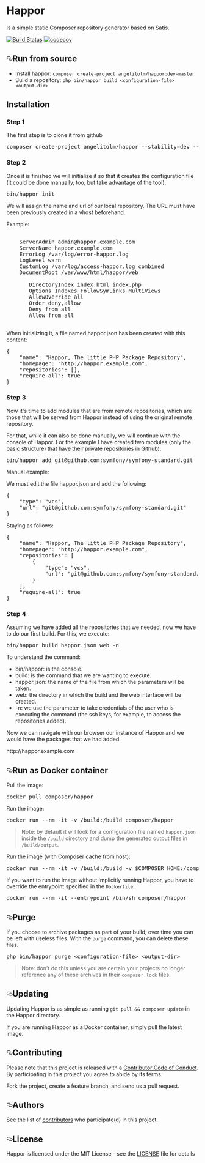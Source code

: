 # Happor
Is a simple static Composer repository generator based on Satis.
<p><a href="https://travis-ci.org/angelitolm/happor" rel="nofollow"><img src="https://camo.githubusercontent.com/770aad8227e550bb1958b38bce5430dea32f4bb9/68747470733a2f2f7472617669732d63692e6f72672f636f6d706f7365722f73617469732e7376673f6272616e63683d6d6173746572" alt="Build Status" data-canonical-src="https://travis-ci.org/angelitolm/happor.svg?branch=master" style="max-width:100%;"></a>
<a href="https://codecov.io/gh/angelitolm/happor" rel="nofollow"><img src="https://camo.githubusercontent.com/98acb1573f5e05041077f2e102ced22a64194b63/68747470733a2f2f636f6465636f762e696f2f67682f636f6d706f7365722f73617469732f6272616e63682f6d61737465722f67726170682f62616467652e737667" alt="codecov" data-canonical-src="https://codecov.io/gh/angelitolm/happor/branch/master/graph/badge.svg" style="max-width:100%;"></a></p>
<h2><a id="user-content-run-from-source" class="anchor" aria-hidden="true" href="#run-from-source"><svg class="octicon octicon-link" viewBox="0 0 16 16" version="1.1" width="16" height="16" aria-hidden="true"><path fill-rule="evenodd" d="M4 9h1v1H4c-1.5 0-3-1.69-3-3.5S2.55 3 4 3h4c1.45 0 3 1.69 3 3.5 0 1.41-.91 2.72-2 3.25V8.59c.58-.45 1-1.27 1-2.09C10 5.22 8.98 4 8 4H4c-.98 0-2 1.22-2 2.5S3 9 4 9zm9-3h-1v1h1c1 0 2 1.22 2 2.5S13.98 12 13 12H9c-.98 0-2-1.22-2-2.5 0-.83.42-1.64 1-2.09V6.25c-1.09.53-2 1.84-2 3.25C6 11.31 7.55 13 9 13h4c1.45 0 3-1.69 3-3.5S14.5 6 13 6z"></path></svg></a>Run from source</h2>
<ul>
<li>Install happor: <code>composer create-project angelitolm/happor:dev-master</code></li>
<li>Build a repository: <code>php bin/happor build &lt;configuration-file&gt; &lt;output-dir&gt;</code></li>
</ul>
<h2>Installation</h2>
<h3>Step 1</h3>
<p>The first step is to clone it from github</p>

<pre>composer create-project angelitolm/happor --stability=dev --keep-vcs</pre>

<h3>Step 2</h3>
<p>Once it is finished we will initialize it so that it creates the configuration file (it could be done manually, too, but take advantage of the tool).</p>

<pre>bin/happor init</pre>

<p>We will assign the name and url of our local repository. The URL must have been previously created in a vhost beforehand.</p>

<p><strom>Example:</strong>
<pre><VirtualHost *:80>
    ServerAdmin admin@happor.example.com
    ServerName happor.example.com
    ErrorLog /var/log/error-happor.log
    LogLevel warn
    CustomLog /var/log/access-happor.log combined
    DocumentRoot /var/www/html/happor/web
    <Directory /var/www/html/happor/web>
       DirectoryIndex index.html index.php
       Options Indexes FollowSymLinks MultiViews
       AllowOverride all
       Order deny,allow
       Deny from all
       Allow from all
    </Directory>
</VirtualHost></pre>

<p>When initializing it, a file named happor.json has been created with this content:</p>

<pre>{
    "name": "Happor, The little PHP Package Repository",
    "homepage": "http://happor.example.com",
    "repositories": [],
    "require-all": true
}</pre>


<h3>Step 3</h3>
<p>Now it's time to add modules that are from remote repositories, which are those that will be served from Happor instead of using the original remote repository.</p>

<p>For that, while it can also be done manually, we will continue with the console of Happor. For the example I have created two modules (only the basic structure) that have their private repositories in Github).</p>

<pre>bin/happor add git@github.com:symfony/symfony-standard.git</pre>

<p><strom>Manual example:</strom></p>
<p>We must edit the file happor.json and add the following:</p>

<pre>{
    "type": "vcs",
    "url": "git@github.com:symfony/symfony-standard.git"
}</pre>

<p>Staying as follows:</p>

<pre>{
    "name": "Happor, The little PHP Package Repository",
    "homepage": "http://happor.example.com",
    "repositories": [
        {
            "type": "vcs",
            "url": "git@github.com:symfony/symfony-standard.git"
        }
    ],
    "require-all": true
}</pre>

<h3>Step 4</h3>
<p>Assuming we have added all the repositories that we needed, now we have to do our first build. For this, we execute:</p>

<pre>bin/happor build happor.json web -n</pre>

<p>To understand the command:</p>
<ul>
    <li>bin/happor: is the console.</li>
    <li>build: is the command that we are wanting to execute.</li>
    <li>happor.json: the name of the file from which the parameters will be taken.</li>
    <li>web: the directory in which the build and the web interface will be created.</li>
    <li>-n: we use the parameter to take credentials of the user who is executing the command (the ssh keys, for example, to access the repositories added).</li>
</ul>

<p>Now we can navigate with our browser our instance of Happor and we would have the packages that we had added.</p>
http://happor.example.com
<h2><a id="user-content-run-as-docker-container" class="anchor" aria-hidden="true" href="#run-as-docker-container"><svg class="octicon octicon-link" viewBox="0 0 16 16" version="1.1" width="16" height="16" aria-hidden="true"><path fill-rule="evenodd" d="M4 9h1v1H4c-1.5 0-3-1.69-3-3.5S2.55 3 4 3h4c1.45 0 3 1.69 3 3.5 0 1.41-.91 2.72-2 3.25V8.59c.58-.45 1-1.27 1-2.09C10 5.22 8.98 4 8 4H4c-.98 0-2 1.22-2 2.5S3 9 4 9zm9-3h-1v1h1c1 0 2 1.22 2 2.5S13.98 12 13 12H9c-.98 0-2-1.22-2-2.5 0-.83.42-1.64 1-2.09V6.25c-1.09.53-2 1.84-2 3.25C6 11.31 7.55 13 9 13h4c1.45 0 3-1.69 3-3.5S14.5 6 13 6z"></path></svg></a>Run as Docker container</h2>
<p>Pull the image:</p>
<div class="highlight highlight-source-shell"><pre>docker pull composer/happor</pre></div>
<p>Run the image:</p>
<div class="highlight highlight-source-shell"><pre>docker run --rm -it -v /build:/build composer/happor</pre></div>
<blockquote>
<p>Note: by default it will look for a configuration file named <code>happor.json</code>
inside the <code>/build</code> directory and dump the generated output files in
<code>/build/output</code>.</p>
</blockquote>
<p>Run the image (with Composer cache from host):</p>
<div class="highlight highlight-source-shell"><pre>docker run --rm -it -v /build:/build -v <span class="pl-smi">$COMPOSER_HOME</span>:/composer composer/happor</pre></div>
<p>If you want to run the image without implicitly running Happor, you have to
override the entrypoint specified in the <code>Dockerfile</code>:</p>
<div class="highlight highlight-source-shell"><pre>docker run --rm -it --entrypoint /bin/sh composer/happor</pre></div>
<h2><a id="user-content-purge" class="anchor" aria-hidden="true" href="#purge"><svg class="octicon octicon-link" viewBox="0 0 16 16" version="1.1" width="16" height="16" aria-hidden="true"><path fill-rule="evenodd" d="M4 9h1v1H4c-1.5 0-3-1.69-3-3.5S2.55 3 4 3h4c1.45 0 3 1.69 3 3.5 0 1.41-.91 2.72-2 3.25V8.59c.58-.45 1-1.27 1-2.09C10 5.22 8.98 4 8 4H4c-.98 0-2 1.22-2 2.5S3 9 4 9zm9-3h-1v1h1c1 0 2 1.22 2 2.5S13.98 12 13 12H9c-.98 0-2-1.22-2-2.5 0-.83.42-1.64 1-2.09V6.25c-1.09.53-2 1.84-2 3.25C6 11.31 7.55 13 9 13h4c1.45 0 3-1.69 3-3.5S14.5 6 13 6z"></path></svg></a>Purge</h2>
<p>If you choose to archive packages as part of your build, over time you can be
left with useless files. With the <code>purge</code> command, you can delete these files.</p>
<div class="highlight highlight-source-shell"><pre>php bin/happor purge <span class="pl-k">&lt;</span>configuration-file<span class="pl-k">&gt;</span> <span class="pl-k">&lt;</span>output-dir<span class="pl-k">&gt;</span></pre></div>
<blockquote>
<p>Note: don't do this unless you are certain your projects no longer reference
any of these archives in their <code>composer.lock</code> files.</p>
</blockquote>
<h2><a id="user-content-updating" class="anchor" aria-hidden="true" href="#updating"><svg class="octicon octicon-link" viewBox="0 0 16 16" version="1.1" width="16" height="16" aria-hidden="true"><path fill-rule="evenodd" d="M4 9h1v1H4c-1.5 0-3-1.69-3-3.5S2.55 3 4 3h4c1.45 0 3 1.69 3 3.5 0 1.41-.91 2.72-2 3.25V8.59c.58-.45 1-1.27 1-2.09C10 5.22 8.98 4 8 4H4c-.98 0-2 1.22-2 2.5S3 9 4 9zm9-3h-1v1h1c1 0 2 1.22 2 2.5S13.98 12 13 12H9c-.98 0-2-1.22-2-2.5 0-.83.42-1.64 1-2.09V6.25c-1.09.53-2 1.84-2 3.25C6 11.31 7.55 13 9 13h4c1.45 0 3-1.69 3-3.5S14.5 6 13 6z"></path></svg></a>Updating</h2>
<p>Updating Happor is as simple as running <code>git pull &amp;&amp; composer update</code> in the
Happor directory.</p>
<p>If you are running Happor as a Docker container, simply pull the latest image.</p>
<h2><a id="user-content-contributing" class="anchor" aria-hidden="true" href="#contributing"><svg class="octicon octicon-link" viewBox="0 0 16 16" version="1.1" width="16" height="16" aria-hidden="true"><path fill-rule="evenodd" d="M4 9h1v1H4c-1.5 0-3-1.69-3-3.5S2.55 3 4 3h4c1.45 0 3 1.69 3 3.5 0 1.41-.91 2.72-2 3.25V8.59c.58-.45 1-1.27 1-2.09C10 5.22 8.98 4 8 4H4c-.98 0-2 1.22-2 2.5S3 9 4 9zm9-3h-1v1h1c1 0 2 1.22 2 2.5S13.98 12 13 12H9c-.98 0-2-1.22-2-2.5 0-.83.42-1.64 1-2.09V6.25c-1.09.53-2 1.84-2 3.25C6 11.31 7.55 13 9 13h4c1.45 0 3-1.69 3-3.5S14.5 6 13 6z"></path></svg></a>Contributing</h2>
<p>Please note that this project is released with a <a href="http://contributor-covenant.org/version/1/4/" rel="nofollow">Contributor Code of Conduct</a>.
By participating in this project you agree to abide by its terms.</p>
<p>Fork the project, create a feature branch, and send us a pull request.</p>
<h2><a id="user-content-authors" class="anchor" aria-hidden="true" href="#authors"><svg class="octicon octicon-link" viewBox="0 0 16 16" version="1.1" width="16" height="16" aria-hidden="true"><path fill-rule="evenodd" d="M4 9h1v1H4c-1.5 0-3-1.69-3-3.5S2.55 3 4 3h4c1.45 0 3 1.69 3 3.5 0 1.41-.91 2.72-2 3.25V8.59c.58-.45 1-1.27 1-2.09C10 5.22 8.98 4 8 4H4c-.98 0-2 1.22-2 2.5S3 9 4 9zm9-3h-1v1h1c1 0 2 1.22 2 2.5S13.98 12 13 12H9c-.98 0-2-1.22-2-2.5 0-.83.42-1.64 1-2.09V6.25c-1.09.53-2 1.84-2 3.25C6 11.31 7.55 13 9 13h4c1.45 0 3-1.69 3-3.5S14.5 6 13 6z"></path></svg></a>Authors</h2>
<p>See the list of <a href="https://github.com/angelitolm/happor/contributors">contributors</a> who participate(d) in this project.</p>

<h2><a id="user-content-license" class="anchor" aria-hidden="true" href="#license"><svg class="octicon octicon-link" viewBox="0 0 16 16" version="1.1" width="16" height="16" aria-hidden="true"><path fill-rule="evenodd" d="M4 9h1v1H4c-1.5 0-3-1.69-3-3.5S2.55 3 4 3h4c1.45 0 3 1.69 3 3.5 0 1.41-.91 2.72-2 3.25V8.59c.58-.45 1-1.27 1-2.09C10 5.22 8.98 4 8 4H4c-.98 0-2 1.22-2 2.5S3 9 4 9zm9-3h-1v1h1c1 0 2 1.22 2 2.5S13.98 12 13 12H9c-.98 0-2-1.22-2-2.5 0-.83.42-1.64 1-2.09V6.25c-1.09.53-2 1.84-2 3.25C6 11.31 7.55 13 9 13h4c1.45 0 3-1.69 3-3.5S14.5 6 13 6z"></path></svg></a>License</h2>
<p>Happor is licensed under the MIT License - see the <a href="https://github.com/angelitolm/happor/blob/master/LICENSE">LICENSE</a> file for details</p>
